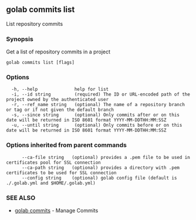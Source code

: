 ## golab commits list

List repository commits

### Synopsis


Get a list of repository commits in a project

```
golab commits list [flags]
```

### Options

```
  -h, --help              help for list
  -i, --id string         (required) The ID or URL-encoded path of the project owned by the authenticated user
  -r, --ref_name string   (optional) The name of a repository branch or tag or if not given the default branch
  -s, --since string      (optional) Only commits after or on this date will be returned in ISO 8601 format YYYY-MM-DDTHH:MM:SSZ
  -u, --until string      (optional) Only commits before or on this date will be returned in ISO 8601 format YYYY-MM-DDTHH:MM:SSZ
```

### Options inherited from parent commands

```
      --ca-file string   (optional) provides a .pem file to be used in certificates pool for SSL connection
      --ca-path string   (optional) provides a directory with .pem certificates to be used for SSL connection
      --config string    (optional) golab config file (default is ./.golab.yml and $HOME/.golab.yml)
```

### SEE ALSO
* [golab commits](golab_commits.md)	 - Manage Commits

